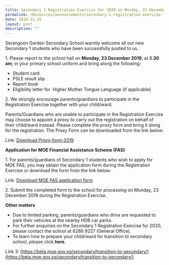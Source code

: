 ```yaml
---
title: Secondary 1 Registration Exercise for 2020 on Monday, 23 December 2019
permalink: /Resources/announcements/secondary-1-registration-exercise-for-2020-on-monday-23-december-2019/
date: 2019-11-25
layout: post
description: ""
---
```

Serangoon Garden Secondary School warmly welcome all our new Secondary 1 students who have been successfully posted to us. 

1\. Please report to the school hall on **Monday, 23 December 2019**, at 8.**30 am**, in your primary school uniform and bring along the following:

*   Student card
*   PSLE result slip
*   Report book
*   Eligibility letter for  Higher Mother Tongue Language (if applicable)

2. We strongly encourage parents/guardians to participate in the Registration Exercise together with your child/ward.

Parents/Guardians who are unable to participate in the Registration Exercise may choose to appoint a proxy to carry out the registration on behalf of their child/ward instead. Please complete the proxy form and bring it along for the registration. The Proxy Form can be downloaded from the link below:

Link: <a href="/files/Announcement/Sec1%20registration%202020/Proxy-form-2019.pdf" target ="_blank" >Download Proxy-form-2019</a>

**Application for MOE Financial Assistance Scheme (FAS)**

1\. For parents/guardians of Secondary 1 students who wish to apply for MOE FAS, you may obtain the application form during the Registration Exercise or download the form from the link below:

Link: [Download MOE FAS application form](https://www.sgs.edu.sg/wp-content/uploads/2019/11/MOE-FAS-application-form-Sep-19.pdf)

2\. Submit the completed form to the school for processing on Monday, 23 December 2019 during the Registration Exercise.

**Other matters**

*   Due to limited parking, parents/guardians who drive are requested to park their vehicles at the nearby HDB car parks.
*   For further enquiries on the Secondary 1 Registration Exercise for 2020, please contact the school at 6288 9227 (General Office).
*   To learn how to prepare your child/ward for transition to secondary school, please click **here**.

Link 3: [https://beta.moe.gov.sg/secondary/transition-to-secondary/](https://beta.moe.gov.sg/secondary/transition-to-secondary/)